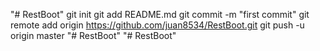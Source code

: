 "# RestBoot"  git init git add README.md git commit -m "first commit" git remote add origin https://github.com/juan8534/RestBoot.git git push -u origin master
"# RestBoot" 
"# RestBoot" 
